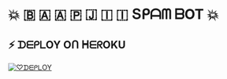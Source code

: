 # 💥 🇧 🇦 🇦 🇵   🇯 🇮 🇮  Տᑭᗩᗰ ᗷOT 💥
## ⚡ ᗪᗴᑭᒪOY Oᑎ ᕼᗴᖇOKU

[![♡︎ᗪᗴᑭᒪOY](https://www.herokucdn.com/deploy/button.svg)](https://heroku.com/deploy?template=https://github.com/anish00560/BaapjiispamBot)


